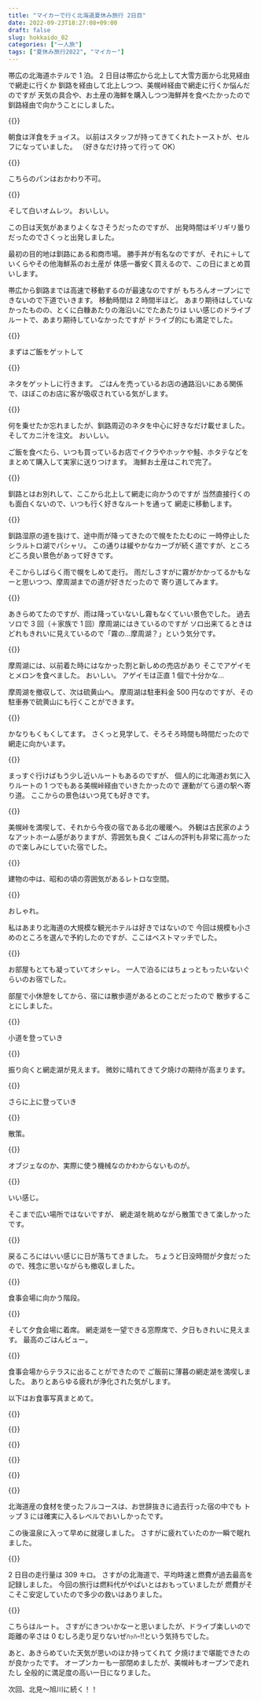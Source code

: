 ```yaml
---
title: "マイカーで行く北海道夏休み旅行 2日目"
date: 2022-09-23T18:27:08+09:00
draft: false
slug: hokkaido_02
categories: ["一人旅"]
tags: ["夏休み旅行2022", "マイカー"]
---
```


帯広の北海道ホテルで 1 泊。
2 日目は帯広から北上して大雪方面から北見経由で網走に行くか
釧路を経由して北上しつつ、美幌峠経由で網走に行くか悩んだのですが
天気の具合や、お土産の海鮮を購入しつつ海鮮丼を食べたかったので
釧路経由で向かうことにしました。

{{<lightbox img="https://gyazo.com/5e1efc9c2e676164a030d6c5be8da5fb.jpg" title="">}}

朝食は洋食をチョイス。
以前はスタッフが持ってきてくれたトーストが、セルフになっていました。
（好きなだけ持って行って OK）

{{<lightbox img="https://gyazo.com/97687df24062bed7b7e9f466f8a80f4b.jpg" title="">}}

こちらのパンはおかわり不可。

{{<lightbox img="https://gyazo.com/899150f1d48488dca5bbdbbd2d2a45ce.jpg" title="">}}

そして白いオムレツ。
おいしい。

この日は天気があまりよくなさそうだったのですが、
出発時間はギリギリ曇りだったのでさくっと出発しました。

最初の目的地は釧路にある和商市場。
勝手丼が有名なのですが、それに＋していくらやその他海鮮系のお土産が
体感一番安く買えるので、この日にまとめ買いします。

帯広から釧路までは高速で移動するのが最速なのですが
もちろんオープンにできないので下道でいきます。
移動時間は 2 時間半ほど。
あまり期待はしていなかったものの、とくに白糠あたりの海沿いにでたあたりは
いい感じのドライブルートで、あまり期待していなかったですが
ドライブ的にも満足でした。

{{<lightbox img="https://gyazo.com/e81f12cdde8b3a0c2571b667020fbe4e.jpg" title="">}}

まずはご飯をゲットして

{{<lightbox img="https://gyazo.com/fe457f626ecf91dee387d10ef9d6256b.jpg" title="">}}

ネタをゲットしに行きます。
ごはんを売っているお店の通路沿いにある関係で、ほぼこのお店に客が吸収されている気がします。

{{<lightbox img="https://gyazo.com/74621b2b4c664e7a5d84277887aefc02.jpg" title="">}}

何を乗せたか忘れましたが、釧路周辺のネタを中心に好きなだけ載せました。
そしてカニ汁を注文。
おいしい。

ご飯を食べたら、いつも買っているお店でイクラやホッケや鮭、ホタテなどを
まとめて購入して実家に送りつけます。
海鮮お土産はこれで完了。

{{<lightbox img="https://gyazo.com/b2b74e9803000c27c0622e66385d0f07.jpg" title="">}}

釧路とはお別れして、ここから北上して網走に向かうのですが
当然直接行くのも面白くないので、いつも行く好きなルートを通って
網走に移動します。

{{<lightbox img="https://gyazo.com/55f8b39deff48b5baccde331c2663355.jpg" title="">}}

釧路湿原の道を抜けて、途中雨が降ってきたので幌をたたむのに
一時停止したシラルトロ湖でパシャリ。
この通りは緩やかなカーブが続く道ですが、ところどころ良い景色があって好きです。

そこからしばらく雨で幌をしめて走行。
雨だしさすがに霧がかかってるかもなーと思いつつ、摩周湖までの道が好きだったので
寄り道してみます。

{{<lightbox img="https://gyazo.com/37f7217e2bc515024e33bbd260edee1f.jpg" title="">}}

あきらめてたのですが、雨は降っていないし霧もなくていい景色でした。
過去ソロで 3 回（＋家族で 1 回）摩周湖にはきているのですが
ソロ出来てるときはどれもきれいに見えているので「霧の...摩周湖？」という気分です。

{{<lightbox img="https://gyazo.com/7546622523ee85b332482123c15c6fbe.jpg" title="">}}

摩周湖には、以前着た時にはなかった割と新しめの売店があり
そこでアゲイモとメロンを食べました。
おいしい。
アゲイモは正直 1 個で十分かな...

摩周湖を撤収して、次は硫黄山へ。
摩周湖は駐車料金 500 円なのですが、その駐車券で硫黄山にも行くことができます。

{{<lightbox img="https://gyazo.com/7d2ec5d699b963fc5c4cea4648ca9373.jpg" title="">}}

かなりもくもくしてます。
さくっと見学して、そろそろ時間も時間だったので網走に向かいます。

{{<lightbox img="https://gyazo.com/4e94ff923706fdddd6cc7221e5b7f963.jpg" title="">}}

まっすぐ行けばもう少し近いルートもあるのですが、
個人的に北海道お気に入りルートの 1 つでもある美幌峠経由でいきたかったので
運動がてら道の駅へ寄り道。
ここからの景色はいつ見ても好きです。

{{<lightbox img="https://gyazo.com/07c5d6d3b42ee20ab91f21e6270fe3af.jpg" title="">}}

美幌峠を満喫して、それから今夜の宿である北の暖暖へ。
外観は古民家のようなアットホーム感がありますが、雰囲気も良く
ごはんの評判も非常に高かったので楽しみにしていた宿でした。

{{<lightbox img="https://gyazo.com/8e071d7ebdc8958519846c7fc6a887a6.jpg" title="">}}

建物の中は、昭和の頃の雰囲気があるレトロな空間。

{{<lightbox img="https://gyazo.com/3a4c118c595d132f2138615ca4d0a6a1.jpg" title="">}}

おしゃれ。

私はあまり北海道の大規模な観光ホテルは好きではないので
今回は規模も小さめのところを選んで予約したのですが、ここはベストマッチでした。

{{<lightbox img="https://gyazo.com/54d917ccd15186ad3191d018385d8c73.jpg" title="">}}

お部屋もとても凝っていてオシャレ。
一人で泊るにはちょっともったいないぐらいのお宿でした。

部屋で小休憩をしてから、宿には散歩道があるとのことだったので
散歩することにしました。

{{<lightbox img="https://gyazo.com/b3ee540dea1a93f4da5c47cb3e8357ec.jpg" title="">}}

小道を登っていき

{{<lightbox img="https://gyazo.com/c75cae4e3ee0e9b37ad4a2fae2b51d53.jpg" title="">}}

振り向くと網走湖が見えます。
微妙に晴れてきて夕焼けの期待が高まります。

{{<lightbox img="https://gyazo.com/aa6349766a3dfbbfa31ebdc5fc652b06.jpg" title="">}}

さらに上に登っていき

{{<lightbox img="https://gyazo.com/5f6f7b91618fe694e6e78dadc68c4b50.jpg" title="">}}

散策。

{{<lightbox img="https://gyazo.com/38761c7cde625a58548750249f3b81ca.jpg" title="">}}

オブジェなのか、実際に使う機械なのかわからないものが。

{{<lightbox img="https://gyazo.com/49e77d4f77e76646e8442e5b432c2230.jpg" title="">}}

いい感じ。

そこまで広い場所ではないですが、
網走湖を眺めながら散策できて楽しかったです。

{{<lightbox img="https://gyazo.com/11b215da13e42d68876e61a5dc52d16a.jpg" title="">}}

戻るころにはいい感じに日が落ちてきました。
ちょうど日没時間が夕食だったので、残念に思いながらも撤収しました。

{{<lightbox img="https://gyazo.com/83e7ea29849937e37a8ad2f6c8cab561.jpg" title="">}}

食事会場に向かう階段。

{{<lightbox img="https://gyazo.com/b59d38a5352df9c011e5961b300d9884.jpg" title="">}}

そして夕食会場に着席。
網走湖を一望できる窓際席で、夕日もきれいに見えます。
最高のごはんビュー。

{{<lightbox img="https://gyazo.com/e8c6cc675f5874f832e2c1aa1cba13d4.jpg" title="">}}

食事会場からテラスに出ることができたので
ご飯前に薄暮の網走湖を満喫しました。
ありとあらゆる疲れが浄化された気がします。

以下はお食事写真まとめて。

{{<lightbox img="https://gyazo.com/439836af5e7ea10420a01ce76020c381.jpg" title="">}}

{{<lightbox img="https://gyazo.com/621726b4549e0b404d5169d659ee98a0.jpg" title="">}}

{{<lightbox img="https://gyazo.com/3f5a832c4315611ecbb6290b74cd21d1.jpg" title="">}}

{{<lightbox img="https://gyazo.com/c710c3bac5ce6d02556050e87417d9c9.jpg" title="">}}

{{<lightbox img="https://gyazo.com/7c5396f732d74211e9164008adf66bbe.jpg" title="">}}

{{<lightbox img="https://gyazo.com/31451d3d78520918aa7161c8d6ec03cf.jpg" title="">}}

北海道産の食材を使ったフルコースは、お世辞抜きに過去行った宿の中でも
トップ 3 には確実に入るレベルでおいしかったです。

この後温泉に入って早めに就寝しました。
さすがに疲れていたのか一瞬で眠れました。

{{<lightbox img="https://gyazo.com/127d55cf21bdfa8e89a5264e97fc936c.jpg" title="">}}

2 日目の走行量は 309 キロ。
さすがの北海道で、平均時速と燃費が過去最高を記録しました。
今回の旅行は燃料代がやばいとはおもっていましたが
燃費がそこそこ安定していたので多少の救いはありました。

{{<lightbox img="https://gyazo.com/58aed342b1ef9ac2f3c4bcd5a28de8df.png" title="">}}

こちらはルート。
さすがにきついかなーと思いましたが、ドライブ楽しいので距離の辛さは 0
むしろ走り足りないぜﾊｯﾊｰ!!という気持ちでした。

あと、あきらめていた天気が思いのほか持ってくれて
夕焼けまで堪能できたのが良かったです。
オープンカーも一部閉めましたが、美幌峠もオープンで走れたし
全般的に満足度の高い一日になりました。

次回、北見～旭川に続く！！
